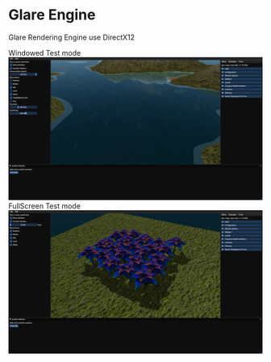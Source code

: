 # Glare Engine
Glare Rendering Engine  use DirectX12


Windowed Test mode
![demo](ScreenShot/screenshot5.png)
 FullScreen Test mode
![demo](ScreenShot/screenshot4.png)
